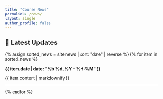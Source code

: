 ```yaml
---
title: "Course News"
permalink: /news/
layout: single
author_profile: false
---
```


<h2>📢 Latest Updates</h2>

{% assign sorted_news = site.news | sort: "date" | reverse %}
{% for item in sorted_news %}
  <div class="feed-item">
    <p><strong>{{ item.date | date: "%b %d, %Y – %H:%M" }}</strong></p>
    <p>{{ item.content | markdownify }}</p>
    <hr>
  </div>
{% endfor %}
